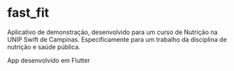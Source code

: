 # fast_fit

Aplicativo de demonstração, desenvolvido para um curso de Nutrição na UNIP Swift de Campinas.
Especificamente para um trabalho da disciplina de nutrição e saúde pública.

App desenvolvido em Flutter
